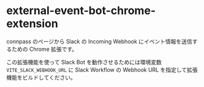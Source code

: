 # external-event-bot-chrome-extension

connpass のページから Slack の Incoming Webhook にイベント情報を送信するための Chrome 拡張です。

この拡張機能を使って Slack Bot を動作させるためには環境変数 `VITE_SLACK_WEBHOOK_URL` に Slack Workflow の Webhook URL を指定して拡張機能をビルドしてください。

